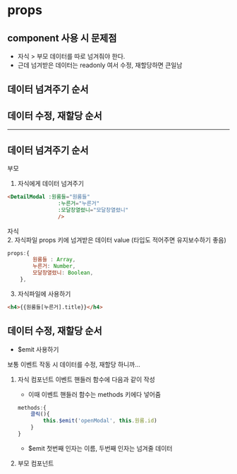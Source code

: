 # props


## component 사용 시 문제점

- 자식 > 부모 데이터를 따로 넘겨줘야 한다.
- 근데 넘겨받은 데이터는 readonly 여서 수정, 재할당하면 큰일남

## 데이터 넘겨주기 순서
## 데이터 수정, 재할당 순서

---

## 데이터 넘겨주기 순서

부모  
1. 자식에게 데이터 넘겨주기   

```html
<DetailModal :원룸들="원룸들"
                :누른거="누른거"
                :모달창열렸니="모달창열렸니"
                />
```
    

자식  
2. 자식파일 props 키에 넘겨받은 데이터 value (타입도 적어주면 유지보수하기 좋음)  

```js
props:{
        원룸들 : Array,
        누른거: Number,
        모달창열렸니: Boolean,
    },
```

3. 자식파일에 사용하기  

```html
<h4>{{원룸들[누른거].title}}</h4>
```
## 데이터 수정, 재할당 순서

- $emit 사용하기  

보통 이벤트 작동 시 데이터를 수정, 재할당 하니까...  

1. 자식 컴포넌트 이벤트 핸들러 함수에 다음과 같이 작성
    - 이때 이벤트 핸들러 함수는 methods 키에다 넣어줌  

    ```js
    methods:{
        클릭(){
            this.$emit('openModal', this.원룸.id)
        }
    }
    ```

    - $emit 첫번째 인자는 이름, 두번째 인자는 넘겨줄 데이터  


2. 부모 컴포넌트